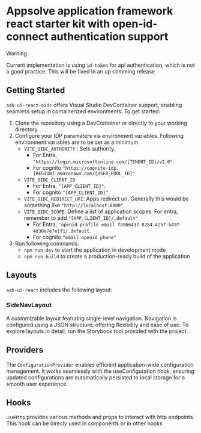 # Appsolve application framework react starter kit with open-id-connect authentication support

> [!WARNING]  
> Current implementation is using `id-token` for api authentication, which is not a good practice. This will be fixed in an up comming release

## Getting Started
`aab-ui-react-oidc` offers Visual Studio DevContainer support, enabling seamless setup in containerized environments. To get started:
1. Clone the repository using a DevContainer or directly to your working directory.
2. Configure your IDP paramaters via environment variables. Following environment variables are to be set as a minimum
    * `VITE_OIDC_AUTHORITY` : Sets authority. 
        * For Entra, `"https://login.microsoftonline.com/[TENENT_ID]/v2.0"`. 
        * For cognito `"https://cognito-idp.[REGION].amazonaws.com/[USER_POOL_ID]"`
    * `VITE_OIDC_CLIENT_ID`
        * For Entra, `"[APP_CLIENT_ID]"`. 
        * For cognito `"[APP_CLIENT_ID]"`    
    * `VITE_OIDC_REDIRECT_URI`: Apps redirect url. Generally this would be something like `"http://localhost:8000"`    
    * `VITE_OIDC_SCOPE`: Define a list of application scopes. For entra, remember to add `"[APP_CLIENT_ID]/.default"`
        * For Entra, `"openid profile email fa966437-8284-4257-b497-4d30a7e7e1f1/.default`. 
        * For cognito `"email openid phone"`    
3. Run following commands:  
    * `npm run dev` to start the application in development mode
    * `npm run build` to create a production-ready build of the application

## Layouts
`aab-ui-react` includes the following layout:

### SideNavLayout
A customizable layout featuring single-level navigation. Navigation is configured using a JSON structure, offering flexibility and ease of use.
To explore layouts in detail, run the Storybook tool provided with the project.

## Providers
The `ConfigurationProvider` enables efficient application-wide configuration management. It works seamlessly with the useConfiguration hook, ensuring updated configurations are automatically persisted to local storage for a smooth user experience.

## Hooks
`useHttp` provides various methods and props to interact with http endpoints. This hook can be direcly used in components or in other hooks  
